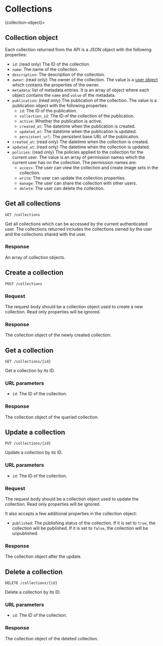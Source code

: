 # Collections

(collection-object)=
## Collection object

Each collection returned from the API is a JSON object with the following properties:

- `id`: (read only) The ID of the collection.
- `name`: The name of the collection.
- `description`: The description of the collection.
- `owner`: (read only) The owner of the collection. The value is a [user object](user-object)
  which contains the properties of the owner.
- `metadata`: list of metadata entries. It is an array of object where each object contains the `name` and `value`
  of the metadata.
- `publication`: (read only) The publication of the collection. The value is a publication object with the following
  properties:
  - `id`: The ID of the publication.
  - `collection_id`: The ID of the collection of the publication.
  - `active`: Whether the publication is active.
  - `created_at`: The datetime when the publication is created.
  - `updated_at`: The datetime when the publication is updated.
  - `persistent_url`: The persistent base URL of the publication.
- `created_at`: (read only) The datetime when the collection is created.
- `updated_at`: (read only) The datetime when the collection is updated.
- `policies`: (read only) The policies applied to the collection for the current user. The value is an array of
  permission names which the current user has on the collection. The permission names are:
  - `access`: The user can view the collection and create image sets in the collection.
  - `write`: The user can update the collection properties.
  - `manage`: The user can share the collection with other users.
  - `delete`: The user can delete the collection.

## Get all collections

```
GET /collections
```

Get all collections which can be accessed by the current authenticated user. The collections returned includes the
collections owned by the user and the collections shared with the user.

### Response

An array of collection objects.

## Create a collection

```
POST /collections
```

### Request

The request body should be a collection object used to create a new collection. Read only properties will be ignored.

### Response

The collection object of the newly created collection.

## Get a collection

```
GET /collections/{id}
```

Get a collection by its ID.

### URL parameters

- `id`: The ID of the collection.

### Response

The collection object of the queried collection.

## Update a collection

```
PUT /collections/{id}
```

Update a collection by its ID.

### URL parameters

- `id`: The ID of the collection.

### Request

The request body should be a collection object used to update the collection. Read only properties will be ignored.

It also accepts a few additional properties in the collection object:

- `published`: The publishing status of the collection. If it is set to `true`, the collection will be published. If it
  is set to `false`, the collection will be unpublished.

### Response

The collection object after the update.

## Delete a collection

```
DELETE /collections/{id}
```

Delete a collection by its ID.

### URL parameters

- `id`: The ID of the collection.

### Response

The collection object of the deleted collection.
